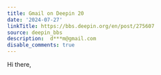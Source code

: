 ```yaml
---
title: Gmail on Deepin 20
date: '2024-07-27'
linkTitle: https://bbs.deepin.org/en/post/275607
source: deepin_bbs
description:  d***m@gmail.com 
disable_comments: true
---
```

Hi there,
